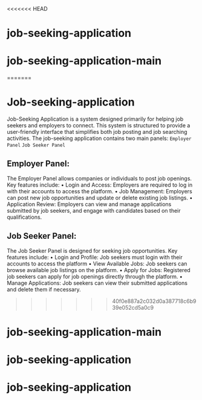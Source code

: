 <<<<<<< HEAD
# job-seeking-application
# job-seeking-application-main
=======
# Job-seeking-application

Job-Seeking Application is a system designed primarily for helping job seekers and employers to connect.
This system is structured to provide a user-friendly interface that simplifies both job posting and job searching activities.
The job-seeking application contains two main panels:
```Employer Panel```
```Job Seeker Panel```

## Employer Panel:
The Employer Panel allows companies or individuals to post job openings. Key features include:
•	Login and Access: Employers are required to log in with their accounts to access the platform.
•	Job Management: Employers can post new job opportunities and update or delete existing job listings.
•	Application Review: Employers can view and manage applications submitted by job seekers, and engage with candidates based on their qualifications.

## Job Seeker Panel:
The Job Seeker Panel is designed for seeking job opportunities. Key features include:
•	Login and Profile: Job seekers must login with their accounts to access the platform
•	View Available Jobs: Job seekers can browse available job listings on the platform.
•	Apply for Jobs: Registered job seekers can apply for job openings directly through the platform.
•	Manage Applications: Job seekers can view their submitted applications and delete them if necessary.
>>>>>>> 40f0e887a2c032d0a387718c6b939e052cd5a0c9
# job-seeking-application-main
# job-seeking-application
# job-seeking-application
